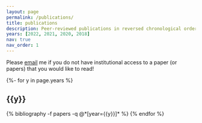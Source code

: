 ```yaml
---
layout: page
permalink: /publications/
title: publications
description: Peer-reviewed publications in reversed chronological order.
years: [2022, 2021, 2020, 2018]
nav: true
nav_order: 1
---
```

<body>
Please <a href="mailto:r.g.stockey@soton.ac.uk">email</a> me if you do not have institutional access to a paper (or papers) that you would like to read!
</body>

<!-- _pages/publications.md -->
<div class="publications">

{%- for y in page.years %}
  <h2 class="year">{{y}}</h2>
  {% bibliography -f papers -q @*[year={{y}}]* %}
{% endfor %}

</div>

